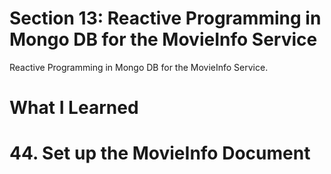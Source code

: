 # Section 13: Reactive Programming in Mongo DB for the MovieInfo Service

Reactive Programming in Mongo DB for the MovieInfo Service.

# What I Learned

# 44. Set up the MovieInfo Document